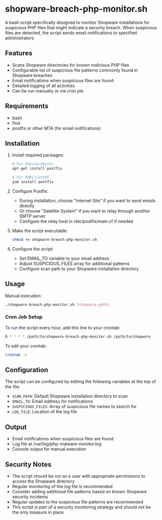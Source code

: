 # shopware-breach-php-monitor.sh

A bash script specifically designed to monitor Shopware installations for suspicious PHP files that might indicate a security breach. When suspicious files are detected, the script sends email notifications to specified administrators.

## Features

- Scans Shopware directories for known malicious PHP files
- Configurable list of suspicious file patterns commonly found in Shopware breaches
- Email notifications when suspicious files are found
- Detailed logging of all activities
- Can be run manually or via cron job

## Requirements

- bash
- find
- postfix or other MTA (for email notifications)

## Installation

1. Install required packages:
   ```bash
   # For Debian/Ubuntu
   apt-get install postfix

   # For RHEL/CentOS
   yum install postfix
   ```

2. Configure Postfix:
   - During installation, choose "Internet Site" if you want to send emails directly
   - Or choose "Satellite System" if you want to relay through another SMTP server
   - Configure the relay host in /etc/postfix/main.cf if needed

2. Make the script executable:
   ```bash
   chmod +x shopware-breach-php-monitor.sh
   ```

3. Configure the script:
   - Set EMAIL_TO variable to your email address
   - Adjust SUSPICIOUS_FILES array for additional patterns
   - Configure scan path to your Shopware installation directory

## Usage

Manual execution:
```bash
./shopware-breach-php-monitor.sh [shopware-path]
```

### Cron Job Setup

To run the script every hour, add this line to your crontab:
```bash
0 * * * * /path/to/shopware-breach-php-monitor.sh /path/to/shopware
```

To edit your crontab:
```bash
crontab -e
```

## Configuration

The script can be configured by editing the following variables at the top of the file:

- `SCAN_PATH`: Default Shopware installation directory to scan
- `EMAIL_TO`: Email address for notifications
- `SUSPICIOUS_FILES`: Array of suspicious file names to search for
- `LOG_FILE`: Location of the log file

## Output

- Email notifications when suspicious files are found
- Log file at /var/log/php-malware-monitor.log
- Console output for manual execution

## Security Notes

- The script should be run as a user with appropriate permissions to access the Shopware directory
- Regular monitoring of the log file is recommended
- Consider adding additional file patterns based on known Shopware security incidents
- Regular updates to the suspicious file patterns are recommended
- This script is part of a security monitoring strategy and should not be the only measure in place
